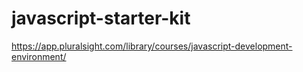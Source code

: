 # javascript-starter-kit
https://app.pluralsight.com/library/courses/javascript-development-environment/
